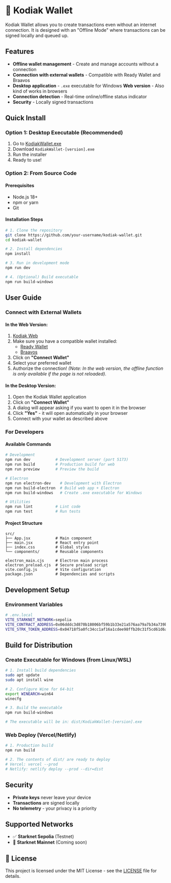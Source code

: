 # 🐻 Kodiak Wallet

Kodiak Wallet allows you to create transactions even without an internet connection. It is designed with an "Offline Mode" where transactions can be signed locally and queued up.

## Features

  - **Offline wallet management** - Create and manage accounts without a connection
  - **Connection with external wallets** - Compatible with Ready Wallet and Braavos
  - **Desktop application** - `.exe` executable for Windows
    **Web version** - Also kind of works in browsers
  - **Connection detection** - Real-time online/offline status indicator
  - **Security** - Locally signed transactions

## Quick Install

### Option 1: Desktop Executable (Recommended)

1.  Go to [KodiakWallet.exe](https://drive.google.com/file/d/1Pn_jKbMEvOsu-QQXXBi4vntlvBzl-WsU/view?usp=sharing)
2.  Download `KodiakWallet-[version].exe`
3.  Run the installer
4.  Ready to use\!

### Option 2: From Source Code

#### Prerequisites

  - Node.js 18+
  - npm or yarn
  - Git

#### Installation Steps

```bash
# 1. Clone the repository
git clone https://github.com/your-username/kodiak-wallet.git
cd kodiak-wallet

# 2. Install dependencies
npm install

# 3. Run in development mode
npm run dev

# 4. (Optional) Build executable
npm run build-windows
```

## User Guide

### Connect with External Wallets

#### In the Web Version:

1.  [Kodiak Web](https://kodiak-wallet.vercel.app/)
2.  Make sure you have a compatible wallet installed:
      - [Ready Wallet](https://chromewebstore.google.com/detail/ready-wallet-formerly-arg/dlcobpjiigpikoobohmabehhmhfoodbb)
      - [Braavos](https://chromewebstore.google.com/detail/braavos-bitcoin-starknet/jnlgamecbpmbajjfhmmmlhejkemejdma)
3.  Click on **"Connect Wallet"**
4.  Select your preferred wallet
5.  Authorize the connection\!
*(Note: In the web version, the offline function is only available if the page is not reloaded)*.

#### In the Desktop Version:

1.  Open the Kodiak Wallet application
2.  Click on **"Connect Wallet"**
3.  A dialog will appear asking if you want to open it in the browser
4.  Click **"Yes"** - it will open automatically in your browser
5.  Connect with your wallet as described above

### For Developers

#### Available Commands

```bash
# Development
npm run dev           # Development server (port 5173)
npm run build         # Production build for web
npm run preview       # Preview the build

# Electron
npm run electron-dev    # Development with Electron
npm run build-electron  # Build web app + Electron
npm run build-windows   # Create .exe executable for Windows

# Utilities
npm run lint          # Lint code
npm run test          # Run tests
```

#### Project Structure

```
src/
├── App.jsx           # Main component
├── main.jsx          # React entry point
├── index.css         # Global styles
└── components/       # Reusable components

electron_main.cjs     # Electron main process
electron_preload.cjs  # Secure preload script
vite.config.js        # Vite configuration
package.json          # Dependencies and scripts
```

## Development Setup

### Environment Variables

```bash
# .env.local
VITE_STARKNET_NETWORK=sepolia
VITE_CONTRACT_ADDRESS=0x06dddc3d870b18006bf59b1b33e21a576aa79a7b34a739ba04f2699c3da25173
VITE_STRK_TOKEN_ADDRESS=0x04718f5a0fc34cc1af16a1cdee98ffb20c31f5cd61d6ab07201858f4287c938d
```

## Build for Distribution

### Create Executable for Windows (from Linux/WSL)

```bash
# 1. Install build dependencies
sudo apt update
sudo apt install wine

# 2. Configure Wine for 64-bit
export WINEARCH=win64
winecfg

# 3. Build the executable
npm run build-windows

# The executable will be in: dist/KodiakWallet-[version].exe
```

### Web Deploy (Vercel/Netlify)

```bash
# 1. Production build
npm run build

# 2. The contents of dist/ are ready to deploy
# Vercel: vercel --prod
# Netlify: netlify deploy --prod --dir=dist
```

## Security

  - **Private keys** never leave your device
  - **Transactions** are signed locally
  - **No telemetry** - your privacy is a priority

## Supported Networks

  - ✅ **Starknet Sepolia** (Testnet)
  - 🔄 **Starknet Mainnet** (Coming soon)

## 📜 License

This project is licensed under the MIT License - see the [LICENSE](https://www.google.com/search?q=LICENSE) file for details.
